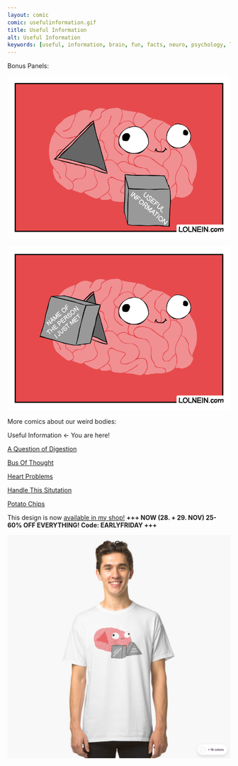 ```yaml
---
layout: comic
comic: usefulinformation.gif
title: Useful Information
alt: Useful Information
keywords: [useful, information, brain, fun, facts, neuro, psychology, learning, studying, concentration]
---
```


Bonus Panels:

![Useful Information Bonus](/images/usefulinformation_bonus.gif)

![Useful Information Bonus 2](/images/usefulinformation_name.gif)


More comics about our weird bodies:

Useful Information <- You are here!

[A Question of Digestion](https://lolnein.com/2019/09/10/aquestionofdigestion/)

[Bus Of Thought](https://lolnein.com/2019/09/05/busofthought/)

[Heart Problems](https://lolnein.com/2019/06/05/heartproblems/)

[Handle This Situtation](https://lolnein.com/2019/04/25/handlethissituation/)

[Potato Chips](https://lolnein.com/2017/06/21/potatochips/)


This design is now [available in my shop!](https://www.redbubble.com/people/LOLNEIN/shop) __+++ NOW (28. + 29. NOV) 25-60% OFF EVERYTHING! Code: EARLYFRIDAY +++__


 

[![Useful Information Shirt](/images/usefulinformation_shirt2.png)](https://www.redbubble.com/people/LOLNEIN/shop)